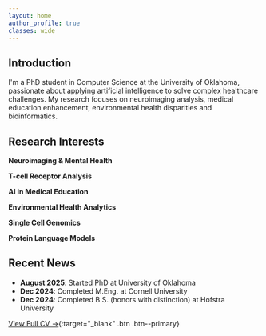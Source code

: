 ```yaml
---
layout: home
author_profile: true
classes: wide
---
```


## Introduction

I'm a PhD student in Computer Science at the University of Oklahoma, passionate about applying artificial intelligence to solve complex healthcare challenges. My research focuses on neuroimaging analysis, medical education enhancement, environmental health disparities and bioinformatics.

## Research Interests
**Neuroimaging & Mental Health**

**T-cell Receptor Analysis**

**AI in Medical Education**

**Environmental Health Analytics**

**Single Cell Genomics**

**Protein Language Models**


## Recent News
- **August 2025**: Started PhD at University of Oklahoma
- **Dec 2024**: Completed M.Eng. at Cornell University
- **Dec 2024**: Completed B.S. (honors with distinction) at Hofstra University

[View Full CV →](/assets/pdf/CV.pdf){:target="_blank" .btn .btn--primary}